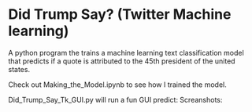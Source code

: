 # Did Trump Say? (Twitter Machine learning)
A python program the trains a machine learning text classification model that predicts if a quote is attributed to the 45th president of the united states.

Check out Making_the_Model.ipynb to see how I trained the model.

Did_Trump_Say_Tk_GUI.py will run a fun GUI predict:
Screanshots:

<img scr="/Images/ScreenShot1.png" width = "100">
<img scr="/Images/ScreenShot2.png" width = "100">
<img scr="Images/ScreenShot3.png" width = "100">
